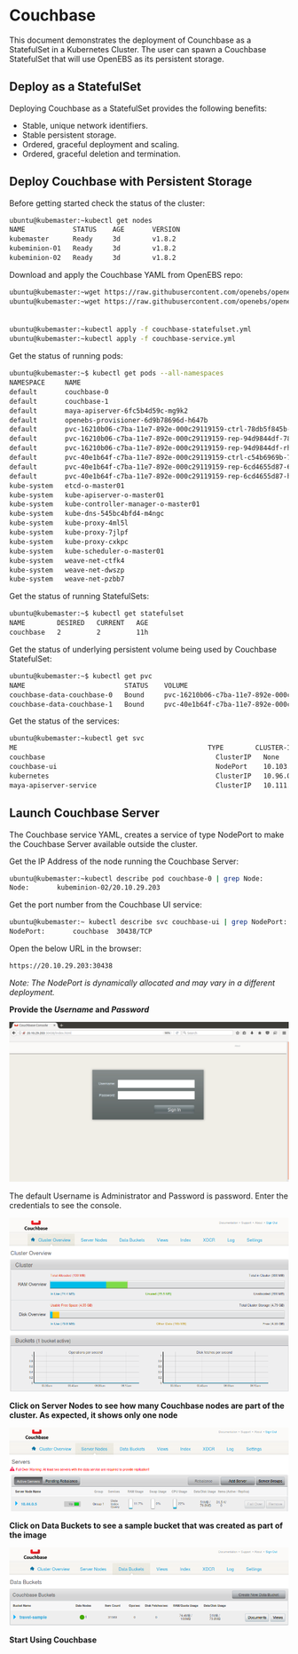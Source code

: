 # Couchbase

This document demonstrates the deployment of Counchbase as a StatefulSet in a Kubernetes Cluster. The user can spawn a Couchbase StatefulSet that will use OpenEBS as its persistent storage.

## Deploy as a StatefulSet

Deploying Couchbase as a StatefulSet provides the following benefits:

- Stable, unique network identifiers.
- Stable persistent storage.
- Ordered, graceful deployment and scaling.
- Ordered, graceful deletion and termination.

## Deploy Couchbase with Persistent Storage

Before getting started check the status of the cluster:

```bash
ubuntu@kubemaster:~kubectl get nodes
NAME            STATUS    AGE       VERSION
kubemaster      Ready     3d        v1.8.2
kubeminion-01   Ready     3d        v1.8.2
kubeminion-02   Ready     3d        v1.8.2

```

Download and apply the Couchbase YAML from OpenEBS repo:

```bash
ubuntu@kubemaster:~wget https://raw.githubusercontent.com/openebs/openebs/master/k8s/demo/couchbase/couchbase-statefulset.yml
ubuntu@kubemaster:~wget https://raw.githubusercontent.com/openebs/openebs/master/k8s/demo/couchbase/couchbase-service.yml


ubuntu@kubemaster:~kubectl apply -f couchbase-statefulset.yml
ubuntu@kubemaster:~kubectl apply -f couchbase-service.yml
```

Get the status of running pods:

```bash
ubuntu@kubemaster:~$ kubectl get pods --all-namespaces
NAMESPACE     NAME                                                             READY     STATUS    RESTARTS   AGE
default       couchbase-0                                                      1/1       Running   0          11h
default       couchbase-1                                                      1/1       Running   0          11h
default       maya-apiserver-6fc5b4d59c-mg9k2                                  1/1       Running   0          3d
default       openebs-provisioner-6d9b78696d-h647b                             1/1       Running   0          3d
default       pvc-16210b06-c7ba-11e7-892e-000c29119159-ctrl-78db5f845b-v7w5s   1/1       Running   0          11h
default       pvc-16210b06-c7ba-11e7-892e-000c29119159-rep-94d9844df-78zsm     1/1       Running   0          11h
default       pvc-16210b06-c7ba-11e7-892e-000c29119159-rep-94d9844df-rh4xs     1/1       Running   0          11h
default       pvc-40e1b64f-c7ba-11e7-892e-000c29119159-ctrl-c54b6969b-75mjj    1/1       Running   0          11h
default       pvc-40e1b64f-c7ba-11e7-892e-000c29119159-rep-6cd4655d87-6rgvm    1/1       Running   0          11h
default       pvc-40e1b64f-c7ba-11e7-892e-000c29119159-rep-6cd4655d87-h7w9x    1/1       Running   0          11h
kube-system   etcd-o-master01                                                  1/1       Running   0          3d
kube-system   kube-apiserver-o-master01                                        1/1       Running   0          3d
kube-system   kube-controller-manager-o-master01                               1/1       Running   0          3d
kube-system   kube-dns-545bc4bfd4-m4ngc                                        3/3       Running   0          3d
kube-system   kube-proxy-4ml5l                                                 1/1       Running   0          3d
kube-system   kube-proxy-7jlpf                                                 1/1       Running   0          3d
kube-system   kube-proxy-cxkpc                                                 1/1       Running   0          3d
kube-system   kube-scheduler-o-master01                                        1/1       Running   0          3d
kube-system   weave-net-ctfk4                                                  2/2       Running   0          3d
kube-system   weave-net-dwszp                                                  2/2       Running   0          3d
kube-system   weave-net-pzbb7                                                  2/2       Running   0          3d

```

Get the status of running StatefulSets:

```bash
ubuntu@kubemaster:~$ kubectl get statefulset
NAME        DESIRED   CURRENT   AGE
couchbase   2         2         11h

```

Get the status of underlying persistent volume being used by Couchbase StatefulSet:

```bash
ubuntu@kubemaster:~$ kubectl get pvc
NAME                         STATUS    VOLUME                                     CAPACITY   ACCESS MODES   STORAGECLASS       AGE
couchbase-data-couchbase-0   Bound     pvc-16210b06-c7ba-11e7-892e-000c29119159   5G         RWO            openebs-standard   11h
couchbase-data-couchbase-1   Bound     pvc-40e1b64f-c7ba-11e7-892e-000c29119159   5G         RWO            openebs-standard   11h

```

Get the status of the services:

```bash
ubuntu@kubemaster:~kubectl get svc
ME                                                TYPE        CLUSTER-IP       EXTERNAL-IP   PORT(S)             AGE
couchbase                                           ClusterIP   None             <none>        8091/TCP            11h
couchbase-ui                                        NodePort    10.103.161.153   <none>        8091:30438/TCP      11h
kubernetes                                          ClusterIP   10.96.0.1        <none>        443/TCP             3d
maya-apiserver-service                              ClusterIP   10.111.26.252    <none>        5656/TCP            3d

```

## Launch Couchbase Server

The Couchbase service YAML, creates a service of type NodePort to make the Couchbase Server available outside the cluster.

Get the IP Address of the node running the Couchbase Server:

```bash
ubuntu@kubemaster:~kubectl describe pod couchbase-0 | grep Node:
Node:		kubeminion-02/20.10.29.203

```
Get the port number from the Couchbase UI service:

```bash
ubuntu@kubemaster:~ kubectl describe svc couchbase-ui | grep NodePort:
NodePort:		couchbase  30438/TCP

```

Open the below URL in the browser:

```bash
https://20.10.29.203:30438

```

_Note: The NodePort is dynamically allocated and may vary in a different deployment._

__Provide the _Username_ and _Password___

![Couchbase Login]

The default Username is Administrator and Password is password. Enter the credentials to see the console.

![Couchbase Cluster]

__Click on Server Nodes to see how many Couchbase nodes are part of the cluster. As expected, it shows only one node__

![Couchbase Server]

__Click on Data Buckets to see a sample bucket that was created as part of the image__

![Couchbase Databuckets]

__Start Using Couchbase__


[Couchbase Login]: images/couchbase_login.png
[Couchbase Cluster]: images/cluster_overview.png
[Couchbase Server]: images/server_nodes.png
[Couchbase Databuckets]: images/data_buckets.png

